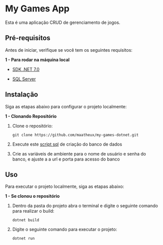 ﻿# My Games App

Esta é uma aplicação CRUD de gerenciamento de jogos.


## Pré-requisitos

Antes de iniciar, verifique se você tem os seguintes requisitos:

<b>1 - Para rodar na máquina local</b>
- [SDK .NET 7.0](https://dotnet.microsoft.com/pt-br/download/dotnet/7.0)

- [SQL Server](https://www.microsoft.com/pt-br/sql-server/sql-server-downloads)

## Instalação

Siga as etapas abaixo para configurar o projeto localmente:

<b>1 - Clonando Repositório</b>

1. Clone o repositório:

   ```shell
   git clone https://github.com/maatheux/my-games-dotnet.git
   ```

2. Execute este [script sql](scripts-sql/create-database-tables-sql.sql) de criação do banco de dados

3. Crie as variáveis de ambiente para o nome de usuário e senha do banco, e ajuste a a url e porta para acesso do banco

## Uso
Para executar o projeto localmente, siga as etapas abaixo:

<b>1 - Se clonou o repositório</b>

1. Dentro da pasta do projeto abra o terminal e digite o seguinte comando para realizar o build:

    ```shell
    dotnet build
    ```

2. Digite o seguinte comando para executar o projeto:

    ```shell
    dotnet run
    ```
